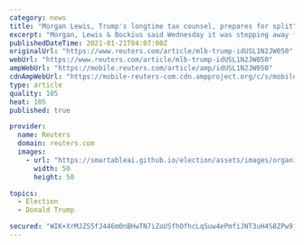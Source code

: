 ```yaml
---
category: news
title: "Morgan Lewis, Trump's longtime tax counsel, prepares for split"
excerpt: "Morgan, Lewis & Bockius said Wednesday it was stepping away from advising Donald Trump on tax matters, leaving the former president and his businesses further isolated from the country's largest law firms."
publishedDateTime: 2021-01-21T04:07:00Z
originalUrl: "https://www.reuters.com/article/mlb-trump-idUSL1N2JW050"
webUrl: "https://www.reuters.com/article/mlb-trump-idUSL1N2JW050"
ampWebUrl: "https://mobile.reuters.com/article/amp/idUSL1N2JW050"
cdnAmpWebUrl: "https://mobile-reuters-com.cdn.ampproject.org/c/s/mobile.reuters.com/article/amp/idUSL1N2JW050"
type: article
quality: 105
heat: 105
published: true

provider:
  name: Reuters
  domain: reuters.com
  images:
    - url: "https://smartableai.github.io/election/assets/images/organizations/reuters.com-50x50.jpg"
      width: 50
      height: 50

topics:
  - Election
  - Donald Trump

secured: "WIK+XrMJZS5fJ446m0nBHwTN7iZoUSfhOfhcLqSuw4ePmfiJNT3uH4S8ZPw9jY7WknhvYAYr4GpUsKvY2+9IM0elPS1anQiw6AiXhNhOcoZsRjXhA1laMxU4AXAWUNeO5IrVP+63Xp3qngNHR6CjVGRnhjLXatBKlRLccsfKTpJyf6VWEYJgH6YU1kU2PkMS+bzRdQzU3sUEr2jYGEbCQM/f3nYlS2+RjGv10kobn6kWimczxaFSZ1PNule26dqFMgtf2SHdNTkfbW70PzVDVpxLiVdgxDe6dkGMS8QH7T04Usx3ULLbC627o5p+SHNfpryoV/oo5kiZ6fKguIzgRX+VhGBtxx/RY0vR4x/6rEU=;fJj8R1EJhCqmUk4KB/uoKw=="
---
```


